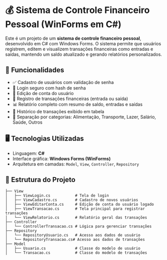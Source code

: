# 💰 Sistema de Controle Financeiro Pessoal (WinForms em C#)

Este é um projeto de um **sistema de controle financeiro pessoal**, desenvolvido em C# com Windows Forms. O sistema permite que usuários registrem, editem e visualizem transações financeiras como entradas e saídas, mantendo um saldo atualizado e gerando relatórios personalizados.

## 📌 Funcionalidades

- ✅ Cadastro de usuários com validação de senha
- 🔐 Login seguro com hash de senha
- 👤 Edição de conta do usuário
- 💸 Registro de transações financeiras (entrada ou saída)
- 📊 Relatório completo com resumo de saldo, entradas e saídas
- 📆 Histórico de transações exibido em tabela
- 📂 Separação por categorias: Alimentação, Transporte, Lazer, Salário, Saúde, Outros

## 🖥️ Tecnologias Utilizadas

- Linguagem: **C#**
- Interface gráfica: **Windows Forms (WinForms)**
- Arquitetura em camadas: `Model`, `View`, `Controller`, `Repository`

## 🧱 Estrutura do Projeto

```
├── View
│   ├── ViewLogin.cs           # Tela de login
│   ├── ViewCadastro.cs        # Cadastro de novos usuários
│   ├── ViewEditarConta.cs     # Edição de conta do usuário logado
│   ├── ViewTransacao.cs       # Tela principal para registrar transações
│   └── ViewRelatorio.cs       # Relatório geral das transações
├── Controller
│   └── ControllerTransacao.cs # Lógica para gerenciar transações
├── Repository
│   └── RepositoryUsuario.cs   # Acesso aos dados de usuário
│   └── RepositoryTransacao.cs# Acesso aos dados de transações
├── Model
│   ├── Usuario.cs             # Classe do modelo de usuário
│   └── Transacao.cs           # Classe do modelo de transações
```
